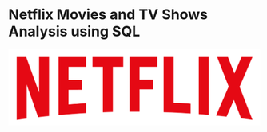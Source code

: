 # Netflix Movies and TV Shows Analysis using SQL


![Netflix logo](https://github.com/ChitraSatyaLahariPatnala/Netflix_Analysis_SQL_Project/blob/main/logo.png)
